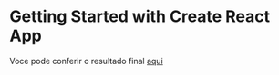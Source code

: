 # Getting Started with Create React App

Voce pode conferir o resultado final [aqui](https://netflix-clone-alan.web.app/)

